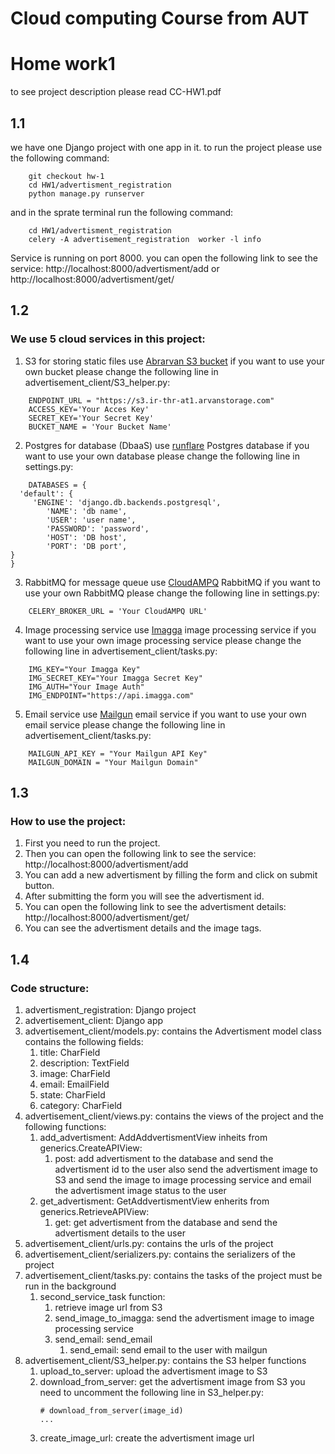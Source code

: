 # Cloud computing Course from AUT 
# Home work1 
to see project description please read CC-HW1.pdf
## 1.1
we have one Django project with one app in it.
to run the project please use the following command:
```
    git checkout hw-1
    cd HW1/advertisment_registration
    python manage.py runserver
```
and in the sprate terminal run the following command:
```
    cd HW1/advertisment_registration
    celery -A advertisement_registration  worker -l info
```

Service is running on port 8000.
you can open the following link to see the service:
http://localhost:8000/advertisment/add
or 
http://localhost:8000/advertisment/get/<id>
## 1.2
### We use 5 cloud services in this project:
1. S3 for storing static files
    use   [Abrarvan S3 bucket](https://www.arvancloud.com/fa)
if you want to use your own bucket please change the following line in advertisement_client/S3_helper.py:
```
    ENDPOINT_URL = "https://s3.ir-thr-at1.arvanstorage.com"
    ACCESS_KEY='Your Acces Key'
    SECRET_KEY='Your Secret Key'
    BUCKET_NAME = 'Your Bucket Name'
```
2. Postgres for database (DbaaS)
    use [runflare](https://runflare.com/) Postgres database
if you want to use your own database please change the following line in settings.py:
```
    DATABASES = {
  'default': {
     'ENGINE': 'django.db.backends.postgresql',
        'NAME': 'db name',
        'USER': 'user name',
        'PASSWORD': 'password',
        'HOST': 'DB host',
        'PORT': 'DB port',
}
}
```
3. RabbitMQ for message queue
    use [CloudAMPQ](https://www.cloudamqp.com/) RabbitMQ
if you want to use your own RabbitMQ please change the following line in settings.py:
```
    CELERY_BROKER_URL = 'Your CloudAMPQ URL'
```
4. Image processing service
    use [Imagga](https://imagga.com/) image processing service
if you want to use your own image processing service please change the following line in advertisement_client/tasks.py:
```
    IMG_KEY="Your Imagga Key"
    IMG_SECRET_KEY="Your Imagga Secret Key"
    IMG_AUTH="Your Image Auth"
    IMG_ENDPOINT="https://api.imagga.com"

```
5. Email service
    use [Mailgun](https://www.mailgun.com/) email service
if you want to use your own email service please change the following line in advertisement_client/tasks.py:
```
    MAILGUN_API_KEY = "Your Mailgun API Key"
    MAILGUN_DOMAIN = "Your Mailgun Domain"
```
## 1.3
### How to use the project:
1. First you need to run  the project.
2. Then you can open the following link to see the service:
http://localhost:8000/advertisment/add
3. You can add a new advertisment by filling the form and click on submit button.
4. After submitting the form you will see the advertisment id.
5. You can open the following link to see the advertisment details:
http://localhost:8000/advertisment/get/<id>
6. You can see the advertisment details and the image tags.

## 1.4
### Code structure:
1. advertisment_registration: Django project
2. advertisement_client: Django app
3. advertisement_client/models.py: contains the Advertisment model class  contains the following fields:
    1. title: CharField
    2. description: TextField
    3. image: CharField
    4. email: EmailField
    5. state: CharField
    6. category: CharField
4. advertisement_client/views.py: contains the views of the project and the following functions:
    1. add_advertisment: AddAddvertismentView inheits from generics.CreateAPIView:
        1. post: add advertisment to the database and send the advertisment id to the user
            also  send the advertisment image to S3 and send the image to image processing service
            and email the advertisment image status to the user
    2. get_advertisment: GetAddvertismentView enherits from generics.RetrieveAPIView: 
        1. get: get advertisment from the database and send the advertisment details to the user
5. advertisement_client/urls.py: contains the urls of the project
6. advertisement_client/serializers.py: contains the serializers of the project
7. advertisement_client/tasks.py: contains the tasks of the project must be run in the background
    1. second_service_task function:
        1. retrieve image url from S3
        2. send_image_to_imagga: send the advertisment image to image processing service
        3. send_email: send_email
            1. send_email: send email to the user with mailgun
8. advertisement_client/S3_helper.py: contains the S3 helper functions
    1. upload_to_server: upload the advertisment image to S3
    2. download_from_server: get the advertisment image from S3 you need to uncomment the following line in S3_helper.py:
        ```
        # download_from_server(image_id)
        ...
        ```
    3. create_image_url: create the advertisment image url

